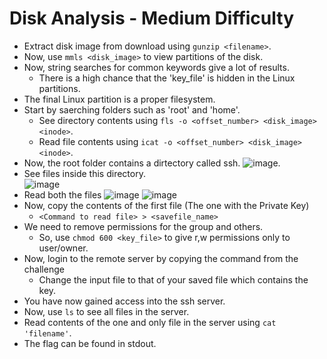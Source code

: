 # Disk Analysis - Medium Difficulty
- Extract disk image from download using `gunzip <filename>`.
- Now, use `mmls <disk_image>` to view partitions of the disk.
- Now, string searches for common keywords give a lot of results.
  - There is a high chance that the 'key_file' is hidden in the Linux partitions.
- The final Linux partition is a proper filesystem.
- Start by saerching folders such as 'root' and 'home'.
  - See directory contents using `fls -o <offset_number> <disk_image> <inode>`.
  - Read file contents using `icat -o <offset_number> <disk_image> <inode>`.
- Now, the root folder contains a dirtectory called ssh.
  ![image](https://github.com/user-attachments/assets/ff221d80-acef-4473-902e-c551e6f4f31a).
  <br/>
- See files inside this directory. <br/>
  ![image](https://github.com/user-attachments/assets/aa1c1de1-193b-431d-9cad-2cb93d06d94f)
- Read both the files
  ![image](https://github.com/user-attachments/assets/ac2eb358-5a77-4593-aceb-41dc57f8e2dd)
  ![image](https://github.com/user-attachments/assets/e5b9b6bc-24fa-4b4c-b91e-159f90dac2e2)
- Now, copy the contents of the first file (The one with the Private Key)
  - ```<Command to read file> > <savefile_name>```
- We need to remove permissions for the group and others.
  - So, use ```chmod 600 <key_file>``` to give r,w permissions only to user/owner.
- Now, login to the remote server by copying the command from the challenge
  - Change the input file to that of your saved file which contains the key.
- You have now gained access into the ssh server.
- Now, use ```ls``` to see all files in the server.
- Read contents of the one and only file in the server using ```cat 'filename'```.
- The flag can be found in stdout.

